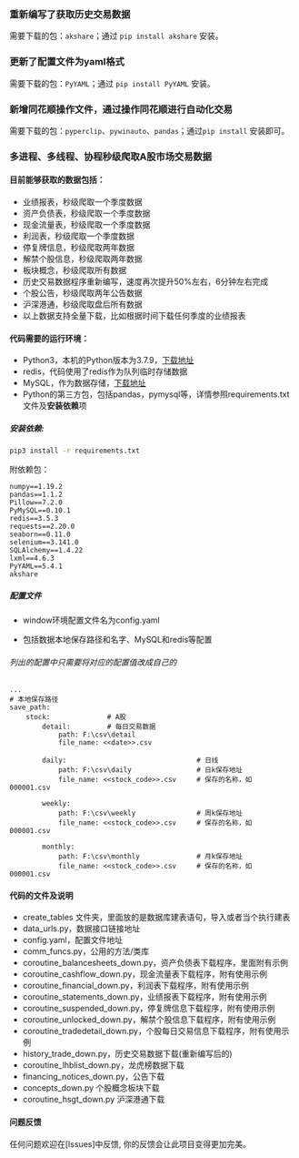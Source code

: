 ### 重新编写了获取历史交易数据
需要下载的包：`akshare`；通过 `pip install akshare` 安装。

### 更新了配置文件为yaml格式
需要下载的包：`PyYAML`；通过 `pip install PyYAML` 安装。

### 新增同花顺操作文件，通过操作同花顺进行自动化交易
需要下载的包：`pyperclip`、`pywinauto`、`pandas`；通过`pip install` 安装即可。

### 多进程、多线程、协程秒级爬取A股市场交易数据

#### 目前能够获取的数据包括：
- 业绩报表，秒级爬取一个季度数据
- 资产负债表，秒级爬取一个季度数据
- 现金流量表，秒级爬取一个季度数据
- 利润表，秒级爬取一个季度数据
- 停复牌信息，秒级爬取两年数据
- 解禁个股信息，秒级爬取两年数据
- 板块概念，秒级爬取所有数据
- 历史交易数据程序重新编写，速度再次提升50%左右，6分钟左右完成
- 个股公告，秒级爬取两年公告数据
- 沪深港通，秒级爬取盘后所有数据
- 以上数据支持全量下载，比如根据时间下载任何季度的业绩报表

#### 代码需要的运行环境：
- Python3，本机的Python版本为3.7.9，[下载地址](https://www.python.org/downloads/)
- redis，代码使用了redis作为队列临时存储数据
- MySQL，作为数据存储，[下载地址](https://www.mysql.com/downloads/)
- Python的第三方包，包括pandas，pymysql等，详情参照requirements.txt文件及**安装依赖**项

##### 安装依赖:

```bash
pip3 install -r requirements.txt
```
附依赖包：

```
numpy==1.19.2
pandas==1.1.2
Pillow==7.2.0
PyMySQL==0.10.1
redis==3.5.3
requests==2.20.0
seaborn==0.11.0
selenium==3.141.0
SQLAlchemy==1.4.22
lxml==4.6.3
PyYAML==5.4.1
akshare
```


##### 配置文件
- window环境配置文件名为config.yaml

- 包括数据本地保存路径和名字、MySQL和redis等配置
###### 列出的配置中只需要将对应的配置值改成自己的

```
...
# 本地保存路径
save_path:
    stock:              # A股
        detail:         # 每日交易数据
            path: F:\csv\detail
            file_name: <<date>>.csv

        daily:                                # 日线
            path: F:\csv\daily                # 日k保存地址
            file_name: <<stock_code>>.csv     # 保存的名称，如 000001.csv

        weekly:
            path: F:\csv\weekly               # 周k保存地址
            file_name: <<stock_code>>.csv     # 保存的名称，如 000001.csv

        monthly:
            path: F:\csv\monthly              # 月k保存地址
            file_name: <<stock_code>>.csv     # 保存的名称，如 000001.csv
```

#### 代码的文件及说明
- create_tables 文件夹，里面放的是数据库建表语句，导入或者当个执行建表
- data_urls.py，数据接口链接地址
- config.yaml，配置文件地址
- comm_funcs.py，公用的方法/类库
- coroutine_balancesheets_down.py，资产负债表下载程序，里面附有示例
- coroutine_cashflow_down.py，现金流量表下载程序，附有使用示例
- coroutine_financial_down.py，利润表下载程序，附有使用示例
- coroutine_statements_down.py，业绩报表下载程序，附有使用示例
- coroutine_suspended_down.py，停复牌信息下载程序，附有使用示例
- coroutine_unlocked_down.py，解禁个股信息下载程序，附有使用示例
- coroutine_tradedetail_down.py，个股每日交易信息下载程序，附有使用示例
- history_trade_down.py，历史交易数据下载(重新编写后的)
- coroutine_lhblist_down.py，龙虎榜数据下载
- financing_notices_down.py，公告下载
- concepts_down.py 个股概念板块下载
- coroutine_hsgt_down.py 沪深港通下载

#### 问题反馈
任何问题欢迎在[Issues]中反馈, 你的反馈会让此项目变得更加完美。


